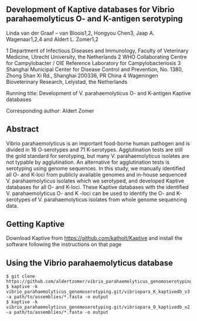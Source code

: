 ## Development of Kaptive databases for Vibrio parahaemolyticus O- and K-antigen serotyping

Linda van der Graaf – van Bloois1,2, Hongyou Chen3, Jaap A. Wagenaar1,2,4 and Aldert L. Zomer1,2

1 Department of Infectious Diseases and Immunology, Faculty of Veterinary Medicine, Utrecht University, the Netherlands 
2  WHO Collaborating Centre for Campylobacter / OIE Reference Laboratory for Campylobacteriosis 
3  Shanghai Municipal Center for Disease Control and Prevention, No. 1380, Zhong Shan Xi Rd., Shanghai 200336, PR China
4 Wageningen Bioveterinary Research, Lelystad, the Netherlands


Running title: Development of V. parahaemolyticus O- and K-antigen Kaptive databases

Corresponding author: Aldert Zomer
 
## Abstract

Vibrio parahaemolyticus is an important food-borne human pathogen and is divided in 16 O-serotypes and 71 K-serotypes. Agglutination tests are still the gold standard for serotyping, but many V. parahaemolyticus isolates are not typable by agglutination. An alternative for agglutination tests is serotyping using genome sequences. In this study, we manually identified all O- and K-loci from publicly available genomes and in-house sequenced V. parahaemolyticus isolates which we serotyped, and developed Kaptive databases for all O- and K-loci. These Kaptive databases with the identified V. parahaemolyticus O- and K -loci can be used to identify the O- and K-serotypes of V. parahaemolyticus isolates from whole genome sequencing data. 


## Getting Kaptive
Download Kaptive from https://github.com/katholt/Kaptive and install the software following the instructions on that page

## Using the Vibrio parahaemolyticus database
```
$ git clone https://github.com/aldertzomer/vibrio_parahaemolyticus_genomoserotyping.git
$ kaptive -k vibrio_parahaemolyticus_genomoserotyping.git/vibriopara_K_kaptivedb_v3.gbk -a path/to/assemblies/*.fasta -o output
$ kaptive -k vibrio_parahaemolyticus_genomoserotyping.git/vibriopara_O_kaptivedb_v2.gbk -a path/to/assemblies/*.fasta -o output
```


